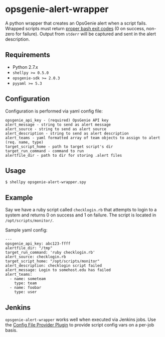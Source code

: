 # opsgenie-alert-wrapper

A python wrapper that creates an OpsGenie alert when a script fails. Wrapped scripts must return [proper bash exit codes](http://tldp.org/LDP/abs/html/exit-status.html) (0 on success, non-zero for failure). Output from `stderr` will be captured and sent in the alert description.

## Requirements

* Python 2.7.x
* `shellpy >= 0.5.0`
* `opsgenie-sdk >= 2.0.3`
* `pyyaml >= 5.3`

## Configuration

Configuration is performed via yaml config file:

```
opsgenie_api_key - (required) OpsGenie API key
alert_message - string to send as alert message
alert_source - string to send as alert source
alert_description - string to send as alert description
alert_teams - yaml formatted array of team objects to assign to alert (req. name, type)
target_script_home - path to target script's dir
target_run_command - command to run
alertfile_dir - path to dir for storing .alert files
```

## Usage

```
$ shellpy opsgenie-alert-wrapper.spy
```

## Example

Say we have a ruby script called `checklogin.rb` that attempts to login to a system and returns 0 on success and 1 on failure. The script is located in `/opt/scripts/monitor/`.

Sample yaml config:
```
---
opsgenie_api_key: abc123-ffff
alertfile_dir: "/tmp"
target_run_command: 'ruby checklogin.rb'
alert_source: checklogin.rb
target_script_home: "/opt/scripts/monitor"
alert_description: checklogin script failed
alert_message: Login to somehost.edu has failed
alert_teams:
  - name: someteam
    type: team
  - name: foobar
    type: user
```

## Jenkins

`opsgenie-alert-wrapper` works well when executed via Jenkins jobs. Use the [Config File Provider Plugin](https://plugins.jenkins.io/config-file-provider/) to provide script config vars on a per-job basis.
